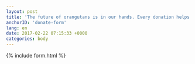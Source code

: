 ```yaml
---
layout: post
title: 'The future of orangutans is in our hands. Every donation helps!'
anchorID: 'donate-form'
lang: en
date: 2017-02-22 07:15:33 +0000
categories: body
---
```


{% include form.html %}